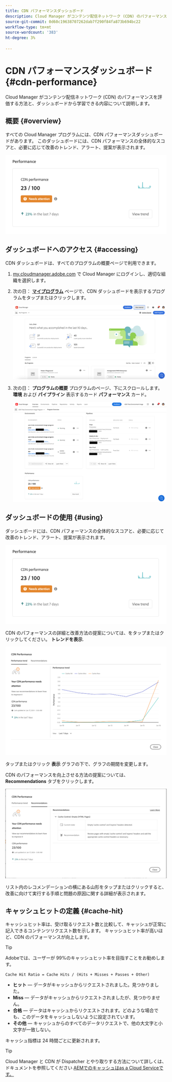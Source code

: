 ```yaml
---
title: CDN パフォーマンスダッシュボード
description: Cloud Manager がコンテンツ配信ネットワーク (CDN) のパフォーマンスを評価する方法と、ダッシュボードから学習できる内容について説明します。
source-git-commit: 0d60c19638707262dab7f290f84fa873b694bc22
workflow-type: tm+mt
source-wordcount: '383'
ht-degree: 3%

---
```



# CDN パフォーマンスダッシュボード {#cdn-performance}

Cloud Manager がコンテンツ配信ネットワーク (CDN) のパフォーマンスを評価する方法と、ダッシュボードから学習できる内容について説明します。

## 概要 {#overview}

すべての Cloud Manager プログラムには、CDN パフォーマンスダッシュボードがあります。 このダッシュボードには、CDN パフォーマンスの全体的なスコアと、必要に応じて改善のトレンド、アラート、提案が表示されます。

![CDN パフォーマンスダッシュボード](assets/cdn-performance-dashboard.png)

## ダッシュボードへのアクセス {#accessing}

CDN ダッシュボードは、すべてのプログラムの概要ページで利用できます。

1. [my.cloudmanager.adobe.com](https://my.cloudmanager.adobe.com/) で Cloud Manager にログインし、適切な組織を選択します。

1. 次の日： **[マイプログラム](/help/implementing/cloud-manager/getting-access-to-aem-in-cloud/editing-programs.md#my-programs)** ページで、CDN ダッシュボードを表示するプログラムをタップまたはクリックします。

   ![マイプログラムページ](assets/my-programs.png)

1. 次の日： **プログラムの概要** プログラムのページ、下にスクロールします。 **環境** および **パイプライン** 表示するカード **パフォーマンス** カード。

   ![パフォーマンス](assets/cdn-performance-overview.png)

## ダッシュボードの使用 {#using}

ダッシュボードには、CDN パフォーマンスの全体的なスコアと、必要に応じて改善のトレンド、アラート、提案が表示されます。

![CDN パフォーマンスダッシュボード](assets/cdn-performance-dashboard.png)

CDN のパフォーマンスの詳細と改善方法の提案については、をタップまたはクリックしてください。 **トレンドを表示**.

![パフォーマンスの傾向](assets/cdn-performance-trend.png)

タップまたはクリック **表示** グラフの下で、グラフの期間を変更します。

CDN のパフォーマンスを向上させる方法の提案については、 **Recommendations** タブをクリックします。

![CDN の推奨事項](assets/cdn-performance-recommendations.png)

リスト内のレコメンデーションの横にある山形をタップまたはクリックすると、改善に向けて実行する手順と問題の原因に関する詳細が表示されます。

## キャッシュヒットの定義 {#cache-hit}

キャッシュヒット率は、受け取るリクエスト数と比較して、キャッシュが正常に記入できるコンテンツリクエスト数を示します。 キャッシュヒット率が高いほど、CDN のパフォーマンスが向上します。

>[!TIP]
>
>Adobeでは、ユーザーが 99%のキャッシュヒット率を目指すことをお勧めします。

```text
Cache Hit Ratio = Cache Hits / (Hits + Misses + Passes + Other)
```

* **ヒット**  — データがキャッシュからリクエストされました。見つかりました。
* **Miss**  — データがキャッシュからリクエストされましたが、見つかりません。
* **合格**  — データはキャッシュからリクエストされます。どのような場合でも、このデータをキャッシュしないように設定されています。
* **その他**  — キャッシュからのすべてのデータリクエストで、他の大文字と小文字が一致しない。

キャッシュ指標は 24 時間ごとに更新されます。

>[!TIP]
>
>Cloud Manager と CDN が Dispatcher とやり取りする方法について詳しくは、ドキュメントを参照してください [AEMでのキャッシュはas a Cloud Serviceです。](/help/implementing/dispatcher/caching.md)
